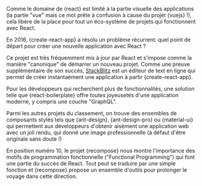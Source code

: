 Comme le domaine de {react} est limité à la partie visuelle des applications (la partie "vue" mais ce mot prête à confusion à cause du projet {vuejs} !), cela libère de la place pour tout un éco-système de projets qui fonctionnent avec React.

En 2016, {create-react-app} a résolu un problème récurrent: quel point de départ pour créer une nouvelle application avec React ?

Ce projet est très fréquemment mis à jour par React et s'impose comme la manière "canonique" de démarrer un nouveau projet. Comme une preuve supplémentaire de son succès, [StackBlitz](https://stackblitz.com/) est un éditeur de text en ligne qui permet de créer instantaément une application à partir {create-react-app}.

Pour les développeurs qui recherchent plus de fonctionnalités, une solution telle que {react-boilerplate} offre toutes joyeusetés d'une application moderne, y compris une couche "GraphQL".

Parmi les autres projets du classement, on trouve des ensembles de composants stylés tels que {ant-design}, {ant-design-pro} ou {material-ui} qui permettent aux développeurs d'obtenir aisément une application web avec un joli rendu, qui donné une image professionnelle (à défaut d'être originale sans doute !)

En position numéro 10, le projet {recompose} nous montre l'importance des motifs de programmation fonctionnelle ("Functional Programming") qui font une partie du succès de React. Tout peut se traduire par une simple fonction et {recompose} propose un ensemble d'outils pour prolonger le voyage dans cette direction.
